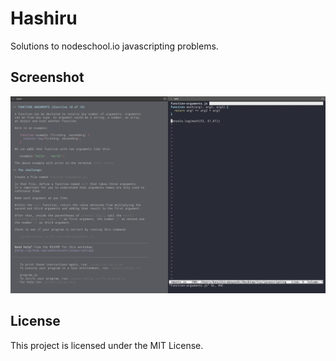 # Hashiru

Solutions to nodeschool.io javascripting problems.

## Screenshot
![Javascripting](/images/javascripting.png)

## License

This project is licensed under the MIT License.

